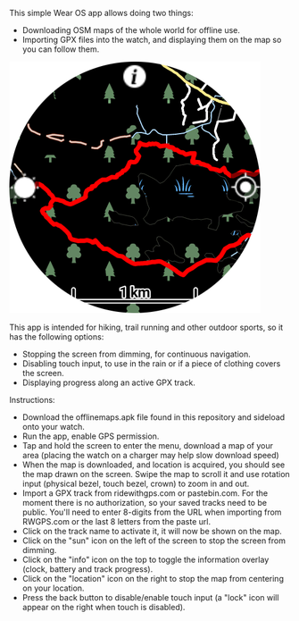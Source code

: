 This simple Wear OS app allows doing two things:
* Downloading OSM maps of the whole world for offline use.
* Importing GPX files into the watch, and displaying them on the map so you can follow them.

![screenshot](screen.png)

This app is intended for hiking, trail running and other outdoor sports, so it has the following options:
* Stopping the screen from dimming, for continuous navigation.
* Disabling touch input, to use in the rain or if a piece of clothing covers the screen.
* Displaying progress along an active GPX track.

Instructions:
* Download the offlinemaps.apk file found in this repository and sideload onto your watch.
* Run the app, enable GPS permission.
* Tap and hold the screen to enter the menu, download a map of your area (placing the watch on a charger may help slow download speed)
* When the map is downloaded, and location is acquired, you should see the map drawn on the screen. Swipe the map to scroll it and use rotation input (physical bezel, touch bezel, crown) to zoom in and out.
* Import a GPX track from ridewithgps.com or pastebin.com. For the moment there is no authorization, so your saved tracks need to be public. You'll need to enter 8-digits from the URL when importing from RWGPS.com or the last 8 letters from the paste url.
* Click on the track name to activate it, it will now be shown on the map.
* Click on the "sun" icon on the left of the screen to stop the screen from dimming.
* Click on the "info" icon on the top to toggle the information overlay (clock, battery and track progress).
* Click on the "location" icon on the right to stop the map from centering on your location.
* Press the back button to disable/enable touch input (a "lock" icon will appear on the right when touch is disabled).
